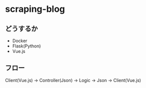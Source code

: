 # scraping-blog

## どうするか
- Docker
- Flask(Python)
- Vue.js

## フロー
Client(Vue.js) → Controller(Json) → Logic → Json → Client(Vue.js)
